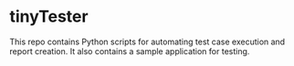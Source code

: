 # tinyTester
 This repo contains Python scripts for automating test case execution and report creation. It also contains a sample application for testing.

